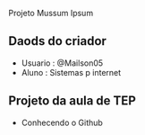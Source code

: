 Projeto Mussum Ipsum

## Daods do criador
- Usuario : @Mailson05
- Aluno : Sistemas p internet

## Projeto da aula de TEP
- Conhecendo o Github

